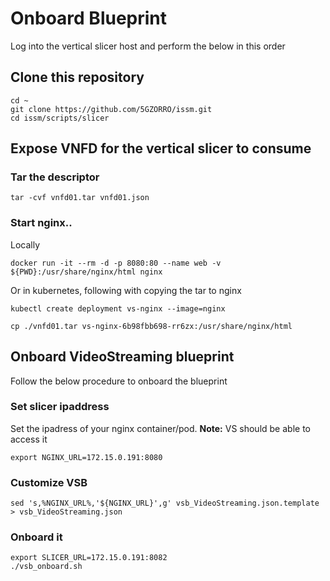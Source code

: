 # Onboard Blueprint

Log into the vertical slicer host and perform the below in this order

## Clone this repository

```
cd ~
git clone https://github.com/5GZORRO/issm.git
cd issm/scripts/slicer
```

## Expose VNFD for the vertical slicer to consume

### Tar the descriptor

```
tar -cvf vnfd01.tar vnfd01.json
```

### Start nginx..

Locally

```
docker run -it --rm -d -p 8080:80 --name web -v ${PWD}:/usr/share/nginx/html nginx
```

Or in kubernetes, following with copying the tar to nginx

```
kubectl create deployment vs-nginx --image=nginx
```

```
cp ./vnfd01.tar vs-nginx-6b98fbb698-rr6zx:/usr/share/nginx/html
```

## Onboard VideoStreaming blueprint

Follow the below procedure to onboard the blueprint

### Set slicer ipaddress

Set the ipadress of your nginx container/pod. **Note:** VS should be able to access it

```
export NGINX_URL=172.15.0.191:8080
```

### Customize VSB 

```
sed 's,%NGINX_URL%,'${NGINX_URL}',g' vsb_VideoStreaming.json.template > vsb_VideoStreaming.json
```

### Onboard it

```
export SLICER_URL=172.15.0.191:8082
./vsb_onboard.sh
```
